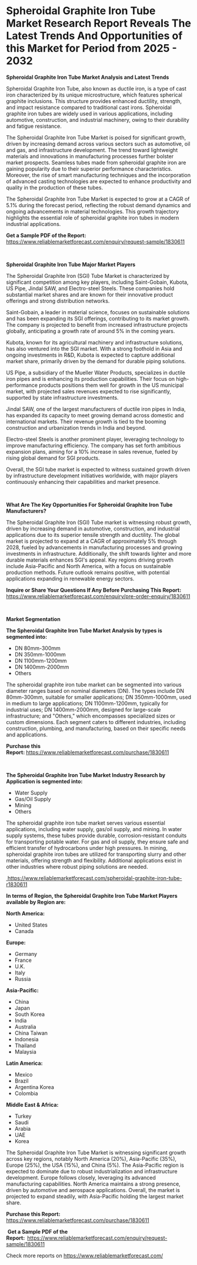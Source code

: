 <p><h1>Spheroidal Graphite Iron Tube Market Research Report Reveals The Latest Trends And Opportunities of this Market for Period from 2025 - 2032</h1></p><p><strong>Spheroidal Graphite Iron Tube Market Analysis and Latest Trends</strong></p>
<p><p>Spheroidal Graphite Iron Tube, also known as ductile iron, is a type of cast iron characterized by its unique microstructure, which features spherical graphite inclusions. This structure provides enhanced ductility, strength, and impact resistance compared to traditional cast irons. Spheroidal graphite iron tubes are widely used in various applications, including automotive, construction, and industrial machinery, owing to their durability and fatigue resistance.</p><p>The Spheroidal Graphite Iron Tube Market is poised for significant growth, driven by increasing demand across various sectors such as automotive, oil and gas, and infrastructure development. The trend toward lightweight materials and innovations in manufacturing processes further bolster market prospects. Seamless tubes made from spheroidal graphite iron are gaining popularity due to their superior performance characteristics. Moreover, the rise of smart manufacturing techniques and the incorporation of advanced casting technologies are expected to enhance productivity and quality in the production of these tubes.</p><p>The Spheroidal Graphite Iron Tube Market is expected to grow at a CAGR of 5.1% during the forecast period, reflecting the robust demand dynamics and ongoing advancements in material technologies. This growth trajectory highlights the essential role of spheroidal graphite iron tubes in modern industrial applications.</p></p>
<p><strong>Get a Sample PDF of the Report:&nbsp;</strong> <a href="https://www.reliablemarketforecast.com/enquiry/request-sample/1830611?utm_campaign=2724&utm_medium=2&utm_source=Github&utm_content=ia&utm_term=03042025&utm_id=spheroidal-graphite-iron-tube">https://www.reliablemarketforecast.com/enquiry/request-sample/1830611</a></p>
<p>&nbsp;</p>
<p><strong>Spheroidal Graphite Iron Tube Major Market Players</strong></p>
<p><p>The Spheroidal Graphite Iron (SGI) Tube Market is characterized by significant competition among key players, including Saint-Gobain, Kubota, US Pipe, Jindal SAW, and Electro-steel Steels. These companies hold substantial market shares and are known for their innovative product offerings and strong distribution networks.</p><p>Saint-Gobain, a leader in material science, focuses on sustainable solutions and has been expanding its SGI offerings, contributing to its market growth. The company is projected to benefit from increased infrastructure projects globally, anticipating a growth rate of around 5% in the coming years.</p><p>Kubota, known for its agricultural machinery and infrastructure solutions, has also ventured into the SGI market. With a strong foothold in Asia and ongoing investments in R&D, Kubota is expected to capture additional market share, primarily driven by the demand for durable piping solutions.</p><p>US Pipe, a subsidiary of the Mueller Water Products, specializes in ductile iron pipes and is enhancing its production capabilities. Their focus on high-performance products positions them well for growth in the US municipal market, with projected sales revenues expected to rise significantly, supported by state infrastructure investments.</p><p>Jindal SAW, one of the largest manufacturers of ductile iron pipes in India, has expanded its capacity to meet growing demand across domestic and international markets. Their revenue growth is tied to the booming construction and urbanization trends in India and beyond.</p><p>Electro-steel Steels is another prominent player, leveraging technology to improve manufacturing efficiency. The company has set forth ambitious expansion plans, aiming for a 10% increase in sales revenue, fueled by rising global demand for SGI products.</p><p>Overall, the SGI tube market is expected to witness sustained growth driven by infrastructure development initiatives worldwide, with major players continuously enhancing their capabilities and market presence.</p></p>
<p>&nbsp;</p>
<p><strong>What Are The Key Opportunities For Spheroidal Graphite Iron Tube Manufacturers?</strong></p>
<p><p>The Spheroidal Graphite Iron (SGI) Tube market is witnessing robust growth, driven by increasing demand in automotive, construction, and industrial applications due to its superior tensile strength and ductility. The global market is projected to expand at a CAGR of approximately 5% through 2028, fueled by advancements in manufacturing processes and growing investments in infrastructure. Additionally, the shift towards lighter and more durable materials enhances SGI's appeal. Key regions driving growth include Asia-Pacific and North America, with a focus on sustainable production methods. Future outlook remains positive, with potential applications expanding in renewable energy sectors.</p></p>
<p><strong>Inquire or Share Your Questions If Any Before Purchasing This Report:</strong> <a href="https://www.reliablemarketforecast.com/enquiry/pre-order-enquiry/1830611?utm_campaign=2724&utm_medium=2&utm_source=Github&utm_content=ia&utm_term=03042025&utm_id=spheroidal-graphite-iron-tube">https://www.reliablemarketforecast.com/enquiry/pre-order-enquiry/1830611</a></p>
<p>&nbsp;</p>
<p><strong>Market Segmentation</strong></p>
<p><strong>The Spheroidal Graphite Iron Tube Market Analysis by types is segmented into:</strong></p>
<p><ul><li>DN 80mm-300mm</li><li>DN 350mm-1000mm</li><li>DN 1100mm-1200mm</li><li>DN 1400mm-2000mm</li><li>Others</li></ul></p>
<p><p>The spheroidal graphite iron tube market can be segmented into various diameter ranges based on nominal diameters (DN). The types include DN 80mm-300mm, suitable for smaller applications; DN 350mm-1000mm, used in medium to large applications; DN 1100mm-1200mm, typically for industrial uses; DN 1400mm-2000mm, designed for large-scale infrastructure; and "Others," which encompasses specialized sizes or custom dimensions. Each segment caters to different industries, including construction, plumbing, and manufacturing, based on their specific needs and applications.</p></p>
<p><strong>Purchase this Report:&nbsp;</strong><a href="https://www.reliablemarketforecast.com/purchase/1830611?utm_campaign=2724&utm_medium=2&utm_source=Github&utm_content=ia&utm_term=03042025&utm_id=spheroidal-graphite-iron-tube">https://www.reliablemarketforecast.com/purchase/1830611</a></p>
<p>&nbsp;</p>
<p><strong>The Spheroidal Graphite Iron Tube Market Industry Research by Application is segmented into:</strong></p>
<p><ul><li>Water Supply</li><li>Gas/Oil Supply</li><li>Mining</li><li>Others</li></ul></p>
<p><p>The spheroidal graphite iron tube market serves various essential applications, including water supply, gas/oil supply, and mining. In water supply systems, these tubes provide durable, corrosion-resistant conduits for transporting potable water. For gas and oil supply, they ensure safe and efficient transfer of hydrocarbons under high pressures. In mining, spheroidal graphite iron tubes are utilized for transporting slurry and other materials, offering strength and flexibility. Additional applications exist in other industries where robust piping solutions are needed.</p></p>
<p><a href="https://www.reliablemarketforecast.com/spheroidal-graphite-iron-tube-r1830611?utm_campaign=2724&utm_medium=2&utm_source=Github&utm_content=ia&utm_term=03042025&utm_id=spheroidal-graphite-iron-tube">&nbsp;https://www.reliablemarketforecast.com/spheroidal-graphite-iron-tube-r1830611</a></p>
<p><strong>In terms of Region, the Spheroidal Graphite Iron Tube Market Players available by Region are:</strong></p>
<p>
    <p> <strong> North America: </strong>
        <ul>
            <li>United States</li>
            <li>Canada</li>
        </ul>
        </p> 
    <p> <strong> Europe: </strong>
        <ul>
            <li>Germany</li>
            <li>France</li>
            <li>U.K.</li>
            <li>Italy</li>
            <li>Russia</li>
        </ul>
        </p> 
    <p> <strong> Asia-Pacific: </strong>
        <ul>
            <li>China</li>
            <li>Japan</li>
            <li>South Korea</li>
            <li>India</li>
            <li>Australia</li>
            <li>China Taiwan</li>
            <li>Indonesia</li>
            <li>Thailand</li>
            <li>Malaysia</li>
        </ul>
        </p> 
    <p> <strong> Latin America: </strong>
        <ul>
            <li>Mexico</li>
            <li>Brazil</li>
            <li>Argentina Korea</li>
            <li>Colombia</li>
        </ul>
        </p> 
    <p> <strong> Middle East & Africa: </strong>
        <ul>
            <li>Turkey</li>
            <li>Saudi</li>
            <li>Arabia</li>
            <li>UAE</li>
            <li>Korea</li>
        </ul>
    </p>
    </p>
<p><p>The Spheroidal Graphite Iron Tube Market is witnessing significant growth across key regions, notably North America (20%), Asia-Pacific (35%), Europe (25%), the USA (15%), and China (5%). The Asia-Pacific region is expected to dominate due to robust industrialization and infrastructure development. Europe follows closely, leveraging its advanced manufacturing capabilities. North America maintains a strong presence, driven by automotive and aerospace applications. Overall, the market is projected to expand steadily, with Asia-Pacific holding the largest market share.</p></p>
<p><strong>Purchase this Report: </strong><a href="https://www.reliablemarketforecast.com/purchase/1830611?utm_campaign=2724&utm_medium=2&utm_source=Github&utm_content=ia&utm_term=03042025&utm_id=spheroidal-graphite-iron-tube">https://www.reliablemarketforecast.com/purchase/1830611</a></p>
<p>&nbsp;<strong>Get a Sample PDF of the Report:&nbsp;&nbsp;</strong><a href="https://www.reliablemarketforecast.com/enquiry/request-sample/1830611?utm_campaign=2724&utm_medium=2&utm_source=Github&utm_content=ia&utm_term=03042025&utm_id=spheroidal-graphite-iron-tube">https://www.reliablemarketforecast.com/enquiry/request-sample/1830611</a></p>
<p><strong></strong></p>
<p>Check more reports on <a href="https://www.reliablemarketforecast.com/?utm_campaign=2724&utm_medium=2&utm_source=Github&utm_content=ia&utm_term=03042025&utm_id=spheroidal-graphite-iron-tube">https://www.reliablemarketforecast.com/</a></p>